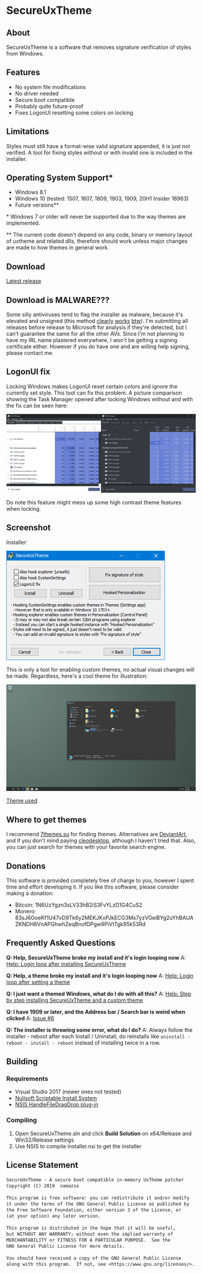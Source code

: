 # SecureUxTheme

## About

SecureUxTheme is a software that removes signature verification of styles from Windows.

## Features

* No system file modifications
* No driver needed
* Secure boot compatible
* Probably quite future-proof
* Fixes LogonUI resetting some colors on locking

## Limitations

Styles must still have a format-wise valid signature appended, it is just not verified. A tool for fixing styles without or with invalid one is included in the installer.

## Operating System Support\*

* Windows 8.1
* Windows 10 (tested: 1507, 1607, 1809, 1903, 1909, 20H1 Insider 18963)
* Future versions\*\*

\* Windows 7 or older will never be supported due to the way themes are implemented.

\*\* The current code doesn't depend on any code, binary or memory layout of uxtheme and related dlls, therefore should work unless major changes are made to how themes in general work.

## Download

[Latest release](https://github.com/namazso/SecureUxTheme/releases/latest/download/SecureUxTheme_setup.exe)

## Download is MALWARE???

Some silly antiviruses tend to flag the installer as malware, because it's elevated and unsigned (this method [clearly](https://www.securityweek.com/use-fake-code-signing-certificates-malware-surges) [works](https://www.zdnet.com/article/hackers-are-selling-legitimate-code-signing-certificates-to-evade-malware-detection/) [btw](http://signedmalware.org/)). I'm submitting all releases before release to Microsoft for analysis if they're detected, but I can't guarantee the same for all the other AVs. Since I'm not planning to have my IRL name plastered everywhere, I won't be getting a signing certificate either. However if you do have one and are willing help signing, please contact me.

## LogonUI fix

Locking Windows makes LogonUI reset certain colors and ignore the currently set style. This tool can fix this problem. A picture comparison showing the Task Manager opened after locking Windows without and with the fix can be seen here:

![LogonUI problem](resources/logonui_comparison.png)

Do note this feature might mess up some high contrast theme features when locking.

## Screenshot

Installer:

![Installer Screenshot](resources/screenshot_setup.png)

This is only a tool for enabling custom themes, no actual visual changes will be made.
Regardless, here's a cool theme for illustration:

![Screenshot](resources/screenshot.png)

[Theme used](https://7themes.su/load/windows_10_themes/temnye/10_pro_edition/34-1-0-1321)

## Where to get themes

I recommend [7themes.su](https://7themes.su/) for finding themes. Alternatives are [DeviantArt](https://www.deviantart.com/customization/skins/windows/win10/newest/?offset=0), and if you don't mind paying [cleodesktop](https://www.cleodesktop.com/), although I haven't tried that. Also, you can just search for themes with your favorite search engine.

## Donations

This software is provided completely free of charge to you, however I spent time and effort developing it. If you like this software, please consider making a donation:

* Bitcoin: 1N6UzYgzn3sLV33hB2iS3FvYLzD1G4CuS2
* Monero: 83sJ6GoeKf1U47vD9Tk6y2MEKJKxPJkECG3Ms7yzVGeiBYg2uYhBAUAZKNDH8VnAPGhwhZeqBnofDPgw9PiVtTgk95k53Rd

## Frequently Asked Questions

**Q: Help, SecureUxTheme broke my install and it's login looping now**
A: [Help: Login loop after installing SecureUxTheme](https://github.com/namazso/SecureUxTheme/wiki/Help:-Login-loop-after-installing-SecureUxTheme)

**Q: Help, a theme broke my install and it's login looping now**
A: [Help: Login loop after setting a theme](https://github.com/namazso/SecureUxTheme/wiki/Help:-Login-loop-after-setting-a-theme)

**Q: I just want a themed Windows, what do I do with all this?**
A: [Help: Step by step installing SecureUxTheme and a custom theme](https://github.com/namazso/SecureUxTheme/wiki/Help:-Step-by-step-installing-SecureUxTheme-and-a-custom-theme)

**Q: I have 1909 or later, and the Address bar / Search bar is weird when clicked**
A: [Issue #6](https://github.com/namazso/SecureUxTheme/issues/6)

**Q: The installer is throwing some error, what do I do?**
A: Always follow the installer - reboot after each Install / Uninstall, do reinstalls like `uninstall - reboot - install - reboot` instead of installing twice in a row.

## Building

### Requirements

* Visual Studio 2017 (newer ones not tested)
* [Nullsoft Scriptable Install System](https://nsis.sourceforge.io/)
* [NSIS HandleFileDragDrop plug-in](https://nsis.sourceforge.io/HandleFileDragDrop_plug-in)

### Compiling

1. Open SecureUxTheme.sln and click __Build Solution__ on x64/Release and Win32/Release settings
2. Use NSIS to compile installer.nsi to get the installer

## License Statement

	SecureUxTheme - A secure boot compatible in-memory UxTheme patcher
	Copyright (C) 2019  namazso
	
	This program is free software: you can redistribute it and/or modify
	it under the terms of the GNU General Public License as published by
	the Free Software Foundation, either version 3 of the License, or
	(at your option) any later version.
	
	This program is distributed in the hope that it will be useful,
	but WITHOUT ANY WARRANTY; without even the implied warranty of
	MERCHANTABILITY or FITNESS FOR A PARTICULAR PURPOSE.  See the
	GNU General Public License for more details.
	
	You should have received a copy of the GNU General Public License
	along with this program.  If not, see <https://www.gnu.org/licenses/>.
